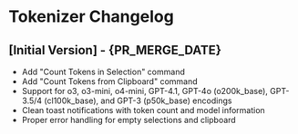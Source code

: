 # Tokenizer Changelog

## [Initial Version] - {PR_MERGE_DATE}

- Add "Count Tokens in Selection" command
- Add "Count Tokens from Clipboard" command  
- Support for o3, o3-mini, o4-mini, GPT-4.1, GPT-4o (o200k_base), GPT-3.5/4 (cl100k_base), and GPT-3 (p50k_base) encodings
- Clean toast notifications with token count and model information
- Proper error handling for empty selections and clipboard
